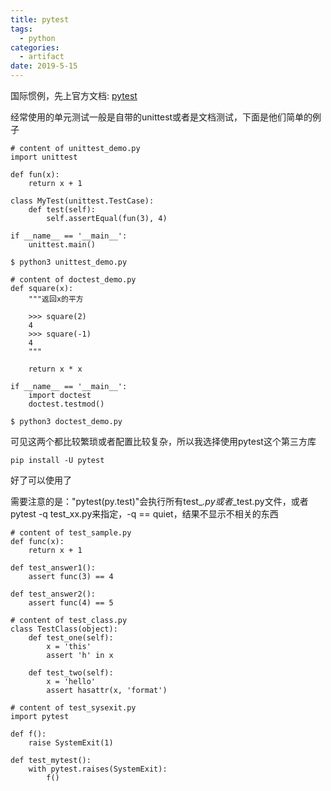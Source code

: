 ```yaml
---
title: pytest
tags:
  - python
categories:
  - artifact
date: 2019-5-15
---
```

国际惯例，先上官方文档: [pytest](https://docs.pytest.org/en/stable/contents.html)

经常使用的单元测试一般是自带的unittest或者是文档测试，下面是他们简单的例子
```
# content of unittest_demo.py
import unittest

def fun(x):
    return x + 1

class MyTest(unittest.TestCase):
    def test(self):
        self.assertEqual(fun(3), 4)

if __name__ == '__main__':
    unittest.main()

$ python3 unittest_demo.py
```
```
# content of doctest_demo.py
def square(x):
    """返回x的平方

    >>> square(2)
    4
    >>> square(-1)
    4
    """

    return x * x

if __name__ == '__main__':
    import doctest
    doctest.testmod()

$ python3 doctest_demo.py
```

可见这两个都比较繁琐或者配置比较复杂，所以我选择使用pytest这个第三方库
```
pip install -U pytest
```
好了可以使用了

需要注意的是："pytest(py.test)"会执行所有test_*.py或者*_test.py文件，或者pytest -q test_xx.py来指定，-q == quiet，结果不显示不相关的东西

```
# content of test_sample.py
def func(x):
    return x + 1

def test_answer1():
    assert func(3) == 4

def test_answer2():
    assert func(4) == 5
```
```
# content of test_class.py
class TestClass(object):
    def test_one(self):
        x = 'this'
        assert 'h' in x

    def test_two(self):
        x = 'hello'
        assert hasattr(x, 'format')

```
```
# content of test_sysexit.py
import pytest

def f():
    raise SystemExit(1)

def test_mytest():
    with pytest.raises(SystemExit):
        f()
```
